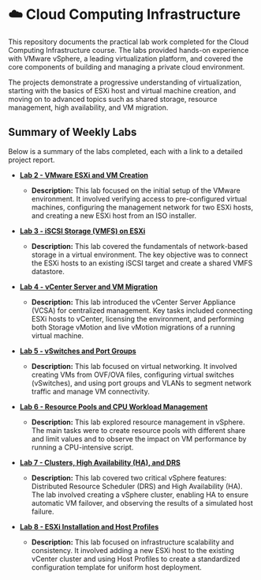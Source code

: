 # ☁️ Cloud Computing Infrastructure

This repository documents the practical lab work completed for the Cloud Computing Infrastructure course. The labs provided hands-on experience with VMware vSphere, a leading virtualization platform, and covered the core components of building and managing a private cloud environment.

The projects demonstrate a progressive understanding of virtualization, starting with the basics of ESXi host and virtual machine creation, and moving on to advanced topics such as shared storage, resource management, high availability, and VM migration.

## Summary of Weekly Labs

Below is a summary of the labs completed, each with a link to a detailed project report.

*   **[Lab 2 - VMware ESXi and VM Creation](./Week2_Lab/README.md)**
    *   **Description:** This lab focused on the initial setup of the VMware environment. It involved verifying access to pre-configured virtual machines, configuring the management network for two ESXi hosts, and creating a new ESXi host from an ISO installer.

*   **[Lab 3 - iSCSI Storage (VMFS) on ESXi](./Week3_Lab/README.md)**
    *   **Description:** This lab covered the fundamentals of network-based storage in a virtual environment. The key objective was to connect the ESXi hosts to an existing iSCSI target and create a shared VMFS datastore.

*   **[Lab 4 - vCenter Server and VM Migration](./Week4_Lab/README.md)**
    *   **Description:** This lab introduced the vCenter Server Appliance (VCSA) for centralized management. Key tasks included connecting ESXi hosts to vCenter, licensing the environment, and performing both Storage vMotion and live vMotion migrations of a running virtual machine.

*   **[Lab 5 - vSwitches and Port Groups](./Week5_Lab/README.md)**
    *   **Description:** This lab focused on virtual networking. It involved creating VMs from OVF/OVA files, configuring virtual switches (vSwitches), and using port groups and VLANs to segment network traffic and manage VM connectivity.

*   **[Lab 6 - Resource Pools and CPU Workload Management](./Week6_Lab/README.md)**
    *   **Description:** This lab explored resource management in vSphere. The main tasks were to create resource pools with different share and limit values and to observe the impact on VM performance by running a CPU-intensive script.

*   **[Lab 7 - Clusters, High Availability (HA), and DRS](./Week7_Lab/README.md)**
    *   **Description:** This lab covered two critical vSphere features: Distributed Resource Scheduler (DRS) and High Availability (HA). The lab involved creating a vSphere cluster, enabling HA to ensure automatic VM failover, and observing the results of a simulated host failure.

*   **[Lab 8 - ESXi Installation and Host Profiles](./Week8_Lab/README.md)**
    *   **Description:** This lab focused on infrastructure scalability and consistency. It involved adding a new ESXi host to the existing vCenter cluster and using Host Profiles to create a standardized configuration template for uniform host deployment.
